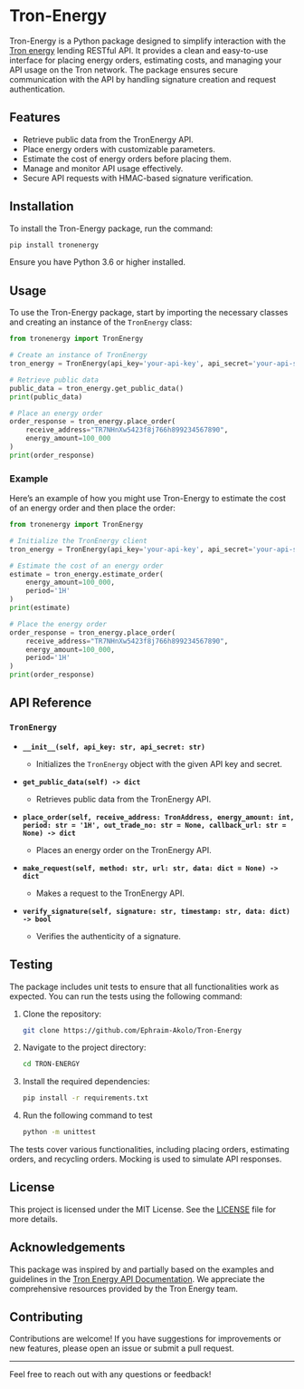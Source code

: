 
# Tron-Energy

Tron-Energy is a Python package designed to simplify interaction with the [Tron energy](https://itrx.io/) lending RESTful API. It provides a clean and easy-to-use interface for placing energy orders, estimating costs, and managing your API usage on the Tron network. The package ensures secure communication with the API by handling signature creation and request authentication.

## Features

- Retrieve public data from the TronEnergy API.
- Place energy orders with customizable parameters.
- Estimate the cost of energy orders before placing them.
- Manage and monitor API usage effectively.
- Secure API requests with HMAC-based signature verification.

## Installation

To install the Tron-Energy package, run the command:

```bash
pip install tronenergy
```


Ensure you have Python 3.6 or higher installed.

## Usage

To use the Tron-Energy package, start by importing the necessary classes and creating an instance of the `TronEnergy` class:

```python
from tronenergy import TronEnergy

# Create an instance of TronEnergy
tron_energy = TronEnergy(api_key='your-api-key', api_secret='your-api-secret')

# Retrieve public data
public_data = tron_energy.get_public_data()
print(public_data)

# Place an energy order
order_response = tron_energy.place_order(
    receive_address="TR7NHnXw5423f8j766h899234567890",
    energy_amount=100_000
)
print(order_response)
```

### Example

Here’s an example of how you might use Tron-Energy to estimate the cost of an energy order and then place the order:

```python
from tronenergy import TronEnergy

# Initialize the TronEnergy client
tron_energy = TronEnergy(api_key='your-api-key', api_secret='your-api-secret')

# Estimate the cost of an energy order
estimate = tron_energy.estimate_order(
    energy_amount=100_000,
    period='1H'
)
print(estimate)

# Place the energy order
order_response = tron_energy.place_order(
    receive_address="TR7NHnXw5423f8j766h899234567890",
    energy_amount=100_000,
    period='1H'
)
print(order_response)
```

## API Reference

### `TronEnergy`

- **`__init__(self, api_key: str, api_secret: str)`**
  - Initializes the `TronEnergy` object with the given API key and secret.
  
- **`get_public_data(self) -> dict`**
  - Retrieves public data from the TronEnergy API.
  
- **`place_order(self, receive_address: TronAddress, energy_amount: int, period: str = '1H', out_trade_no: str = None, callback_url: str = None) -> dict`**
  - Places an energy order on the TronEnergy API.

- **`make_request(self, method: str, url: str, data: dict = None) -> dict`**
  - Makes a request to the TronEnergy API.

- **`verify_signature(self, signature: str, timestamp: str, data: dict) -> bool`**
  - Verifies the authenticity of a signature.


## Testing

The package includes unit tests to ensure that all functionalities work as expected. You can run the tests using the following command:

1. Clone the repository:

   ```bash
   git clone https://github.com/Ephraim-Akolo/Tron-Energy
   ```

2. Navigate to the project directory:

   ```bash
   cd TRON-ENERGY
   ```

3. Install the required dependencies:

   ```bash
   pip install -r requirements.txt
   ```

4. Run the following command to test
    ```bash
    python -m unittest
    ```

The tests cover various functionalities, including placing orders, estimating orders, and recycling orders. Mocking is used to simulate API responses.

## License

This project is licensed under the MIT License. See the [LICENSE](LICENSE) file for more details.

## Acknowledgements

This package was inspired by and partially based on the examples and guidelines in the [Tron Energy API Documentation](https://develop.itrx.io/100-before.html). We appreciate the comprehensive resources provided by the Tron Energy team.

## Contributing

Contributions are welcome! If you have suggestions for improvements or new features, please open an issue or submit a pull request.

---

Feel free to reach out with any questions or feedback!
